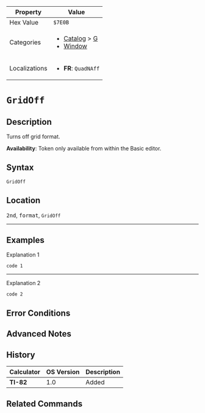 | Property      | Value |
|---------------|-------|
| Hex Value     | `$7E0B`|
| Categories    | <ul><li>[Catalog](../categories/Catalog.md) > [G](../categories/Catalog.md#G)</li><li>[Window](../categories/Window.md)</li></ul> |
| Localizations | <ul><li><b>FR</b>: `QuadNAff`</li></ul> |

# `GridOff`

## Description
Turns off grid format.


<b>Availability</b>: Token only available from within the Basic editor.

## Syntax
`GridOff`

## Location
<kbd>2nd</kbd>, <kbd>format</kbd>, `GridOff`
<hr>

## Examples

Explanation 1
```ti-basic
code 1
```
---
Explanation 2
```ti-basic
code 2
```

## Error Conditions


## Advanced Notes


## History
| Calculator | OS Version | Description |
|------------|------------|-------------|
| <b>TI-82</b> | 1.0 | Added

## Related Commands

    